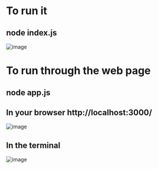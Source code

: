 # To run it
## node index.js
![image](https://github.com/MercorHackathon/backend/assets/104089399/f0b12ca6-1bab-414c-a45f-0559e0bd6a68)


# To run through the web page
## node app.js
## In your browser http://localhost:3000/
![image](https://github.com/MercorHackathon/backend/assets/104089399/8cd82de6-dc8a-46f4-8d95-0bc9be4e776b)

## In the terminal
![image](https://github.com/MercorHackathon/backend/assets/104089399/71b21ab8-4a4b-4a78-8151-6aa0400bfb5c)
